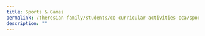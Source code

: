 ```yaml
---
title: Sports & Games
permalink: /theresian-family/students/co-curricular-activities-cca/sports-n-games/
description: ""
---
```

